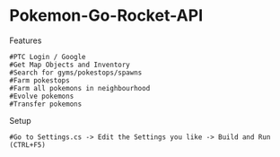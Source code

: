 # Pokemon-Go-Rocket-API

Features
```
#PTC Login / Google
#Get Map Objects and Inventory
#Search for gyms/pokestops/spawns
#Farm pokestops
#Farm all pokemons in neighbourhood
#Evolve pokemons
#Transfer pokemons
```
Setup
```
#Go to Settings.cs -> Edit the Settings you like -> Build and Run (CTRL+F5)
